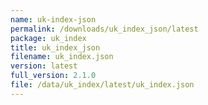 ```yaml
---
name: uk-index-json
permalink: /downloads/uk_index_json/latest
package: uk_index
title: uk_index_json
filename: uk_index.json
version: latest
full_version: 2.1.0
file: /data/uk_index/latest/uk_index.json
---
```

